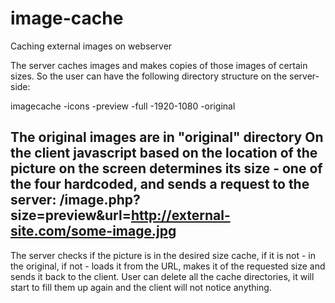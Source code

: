 # image-cache
Caching external images on webserver

The server caches images and makes copies of those images of certain sizes.
So the user can have the following directory structure on the server-side:

imagecache
 -icons
 -preview
 -full
 -1920-1080
 -original

The original images are in "original" directory
On the client javascript based on the location of the picture on the screen determines its size - one of the four hardcoded, and sends a request to the server:
/image.php?size=preview&url=http://external-site.com/some-image.jpg
---
The server checks if the picture is in the desired size cache, if it is not - in the original, if not - loads it from the URL, makes it of the requested size and sends it back to the client.
User can delete all the cache directories, it will start to fill them up again and the client will not notice anything.
